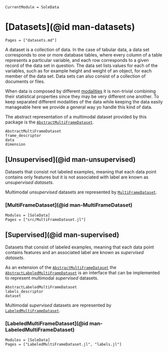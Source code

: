 ```@meta
CurrentModule = SoleData
```

# [Datasets](@id man-datasets)

```@contents
Pages = ["datasets.md"]
```

A dataset is a collection of data. In the case of tabular data, a data set corresponds to
one or more database tables, where every column of a table represents a particular variable,
and each row corresponds to a given record of the data set in question. The data set lists
values for each of the variables, such as for example height and weight of an object, for
each member of the data set. Data sets can also consist of a collection of documents or
files.

When data is composed by different
[modalities](https://en.wikipedia.org/wiki/Modality_(human%E2%80%93computer_interaction))
it is non-trivial combining their statistical properties since they may be very different
one another. To keep separated different modalities of the data while keeping the data
easily manageable here we provide a general way yo handle this kind of data.

The abstract representation of a multimodal dataset provided by this package is the
[`AbstractMultiFrameDataset`](@ref).

```@docs
AbstractMultiFrameDataset
frame_descriptor
data
dimension
```

## [Unsupervised](@id man-unsupervised)

Datasets that consist not labeled examples, meaning that each data point contains only
features but it is not associated with label are known as _unsupervised datasets_.

Multimodal _unsupervised_ datasets are represented by [`MultiFrameDataset`](@ref).

### [MultiFrameDataset](@id man-MultiFrameDataset)

```@autodocs
Modules = [SoleData]
Pages = ["src/MultiFrameDataset.jl"]
```

## [Supervised](@id man-supervised)

Datasets that consist of labeled examples, meaning that each data point contains features
and an associated label are known as _supervised datasets_.

As an extension of the [`AbstractMultiFrameDataset`](@ref) the
[`AbstractLabeledMultiFrameDataset`](@ref) is an interface that can be implemented to
represent multimodal _supervised_ datasets.

```@docs
AbstractLabeledMultiFrameDataset
labels_descriptor
dataset
```

Multimodal _supervised_ datasets are represented by [`LabeledMultiFrameDataset`](@ref).

### [LabeledMultiFrameDataset](@id man-LabeledMultiFrameDataset)

```@autodocs
Modules = [SoleData]
Pages = ["LabeledMultiFrameDataset.jl", "labels.jl"]
```
